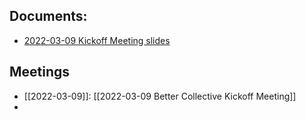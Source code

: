 ## Documents:
- [2022-03-09 Kickoff Meeting slides](https://docs.google.com/presentation/d/1mNPBn928C7MN1ltk41Uxp9CpklIqOTlmlAE0Gkw0is8/edit#slide=id.g1185dc12e1b_0_6)
## Meetings
- [[2022-03-09]]: [[2022-03-09 Better Collective Kickoff Meeting]]
-
